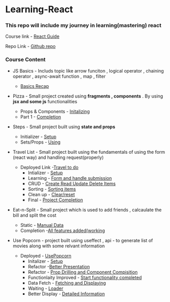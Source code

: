 # Learning-React

### This repo will include my journey in learning(mastering) react

Course link - [React Guide](https://www.udemy.com/course/the-ultimate-react-course/learn/lecture/37351178#overview)

Repo Link - [Github repo](https://github.com/jonasschmedtmann/ultimate-react-course)

### Course Content

- JS Basics - Includs topic like arrow funciton , logical operator , chaining operator , async-await function , map , filter 
  - [Basics Recap](https://github.com/Ravkeerat02/Learning-React/blob/main/js-review/script.js)
- Pizza - Small project created using **fragments , components** . By using **jsx and some js** functionalities
  - Props & Components - [Initalizing](https://github.com/Ravkeerat02/Learning-React/blob/main/pizza/src/index.js)
  - Part 1 - [Completion](https://github.com/Ravkeerat02/Learning-React/tree/main/pizza)
 
- Steps - Small project built using **state and props**
  - Initializer - [Setup](https://github.com/Ravkeerat02/Learning-React/tree/main/steps)
  - Sets/Props - [Using](https://github.com/Ravkeerat02/Learning-React/blob/main/steps/src/App.js)
 
- Travel List - Small project built using the fundamentals of using the form (react way) and handling request(properly)
  - Deployed Link -[Travel to do](https://learning-react-k29j.vercel.app/)
    - Intializer - [Setup](https://github.com/Ravkeerat02/Learning-React/tree/main/travel-list)
    - Learning - [Form and handle submission](https://github.com/Ravkeerat02/Learning-React/blob/main/travel-list/src/App.js)
    - CRUD - [Create Read Update Delete Items](https://github.com/Ravkeerat02/Learning-React/blob/main/travel-list/src/App.js)
    -  Sorting - [Sorting items](https://github.com/Ravkeerat02/Learning-React/blob/main/travel-list/src/App.js)
    -  Clean up - [Clear/reset](https://github.com/Ravkeerat02/Learning-React/blob/main/travel-list/src/App.js)
    -  Final - [Project Completion](https://github.com/Ravkeerat02/Learning-React/tree/main/travel-list/src)
   
- Eat-n-Split - Small project which is used to add friends , calcaulate the bill and split the cost
  - Static - [Manual Data](https://github.com/Ravkeerat02/Learning-React/blob/127afcbf0b55b8386ed294f7685d56a92f6ca556/eat-n-split/src/App.js)
  - Completion -[All features added(working](https://github.com/Ravkeerat02/Learning-React/blob/main/eat-n-split/src/App.js)
 
- Use Popcorn - project built using useffect , api - to generate list of movies along with some relvant information
  - Deployed - [UsePopcorn](https://learning-react-tau.vercel.app/)   
    - Initalizer - [Setup](https://github.com/Ravkeerat02/Learning-React/tree/main/usepopcorn)
    - Refactor -[Better Presentation](https://github.com/Ravkeerat02/Learning-React/blob/main/usepopcorn/src/App.js)
    - Refactor - [Prop Drilling and Component Compisition](https://github.com/Ravkeerat02/Learning-React/blob/main/usepopcorn/src/App.js)
    - Functionlaity Improved - [Start functionality completed](https://github.com/Ravkeerat02/Learning-React/blob/main/usepopcorn/src/StarRating.js)
    - Data Fetch - [Fetching and Displaying](https://github.com/Ravkeerat02/Learning-React/blob/main/usepopcorn/src/App.js)
    - Waiting - [Loader](https://github.com/Ravkeerat02/Learning-React/blob/main/usepopcorn/src/App.js)
    - Better Display - [Detailed Information](https://github.com/Ravkeerat02/Learning-React/blob/main/usepopcorn/src/App.js)
